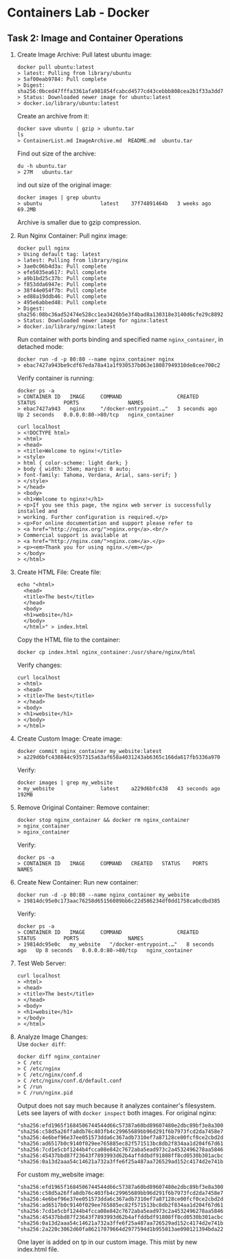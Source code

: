 # Containers Lab - Docker

## Task 2: Image and Container Operations

1. Create Image Archive:
    Pull latest ubuntu image:
    ```
    docker pull ubuntu:latest
    > latest: Pulling from library/ubuntu
    > 5af00eab9784: Pull complete
    > Digest: sha256:0bced47fffa3361afa981854fcabcd4577cd43cebbb808cea2b1f33a3dd7f508
    > Status: Downloaded newer image for ubuntu:latest
    > docker.io/library/ubuntu:latest
    ```
    Create an archive from it:
    ```
    docker save ubuntu | gzip > ubuntu.tar
    ls
    > ContainerList.md ImageArchive.md  README.md  ubuntu.tar
    ```
    Find out size of the archive:
    ```
    du -h ubuntu.tar
    > 27M	ubuntu.tar
    ```
    ind out size of the original image:
    ```
    docker images | grep ubuntu
    > ubuntu                   latest    37f74891464b   3 weeks ago     69.2MB
    ```
    Archive is smaller due to gzip compression.

2. Run Nginx Container:
    Pull nginx image:
    ```
    docker pull nginx
    > Using default tag: latest
    > latest: Pulling from library/nginx
    > 3ae0c06b4d3a: Pull complete
    > efe5035ea617: Pull complete
    > a9b1bd25c37b: Pull complete
    > f853dda6947e: Pull complete
    > 38f44e054f7b: Pull complete
    > ed88a19ddb46: Pull complete
    > 495e6abbed48: Pull complete
    > Digest: sha256:08bc36ad52474e528cc1ea3426b5e3f4bad8a130318e3140d6cfe29c8892c7ef
    > Status: Downloaded newer image for nginx:latest
    > docker.io/library/nginx:latest
    ```
    Run container with ports binding and specified name `nginx_container`, in detached mode:
    ```
    docker run -d -p 80:80 --name nginx_container nginx
    > ebac7427a943be9cdf67eda78a41a1f930537b063e18087949310de8cee700c2
    ```
    Verify container is running:
    ```
    docker ps -a
    > CONTAINER ID   IMAGE     COMMAND                  CREATED         STATUS         PORTS                NAMES
    > ebac7427a943   nginx     "/docker-entrypoint.…"   3 seconds ago   Up 2 seconds   0.0.0.0:80->80/tcp   nginx_container

    curl localhost
    > <!DOCTYPE html>
    > <html>
    > <head>
    > <title>Welcome to nginx!</title>
    > <style>
    > html { color-scheme: light dark; }
    > body { width: 35em; margin: 0 auto;
    > font-family: Tahoma, Verdana, Arial, sans-serif; }
    > </style>
    > </head>
    > <body>
    > <h1>Welcome to nginx!</h1>
    > <p>If you see this page, the nginx web server is successfully installed and
    > working. Further configuration is required.</p>
    > <p>For online documentation and support please refer to
    > <a href="http://nginx.org/">nginx.org</a>.<br/>
    > Commercial support is available at
    > <a href="http://nginx.com/">nginx.com</a>.</p>
    > <p><em>Thank you for using nginx.</em></p>
    > </body>
    > </html>
    ```

3. Create HTML File:
    Create file:
    ```
    echo "<html>
      <head>
      <title>The best</title>
      </head>
      <body>
      <h1>website</h1>
      </body>
      </html>" > index.html
    ```
    Copy the HTML file to the container:
    ```
    docker cp index.html nginx_container:/usr/share/nginx/html
    ```
    Verify changes:
    ```
    curl localhost
    > <html>
    > <head>
    > <title>The best</title>
    > </head>
    > <body>
    > <h1>website</h1>
    > </body>
    > </html>
    ```

4. Create Custom Image:
    Create image:
    ```
    docker commit nginx_container my_website:latest
    > a229d6bfc438844c9357315a63af658a4031243ab6365c166da617fb5336a970
    ```
    Verify:
    ```
    docker images | grep my_website
    > my_website               latest    a229d6bfc438   43 seconds ago   192MB
    ```

5. Remove Original Container:
    Remove container:
    ```
    docker stop nginx_container && docker rm nginx_container
    > nginx_container
    > nginx_container
    ```
    Verify:
    ```
    docker ps -a
    > CONTAINER ID   IMAGE     COMMAND   CREATED   STATUS    PORTS     NAMES
    ```

6. Create New Container:
    Run new container:
    ```
    docker run -d -p 80:80 --name nginx_container my_website
    > 19814dc95e0c173aac76258d65156089bb6c22d586234df0dd1758ca0cdbd385
    ```
    Verify:
    ```
    docker ps -a
    > CONTAINER ID   IMAGE     COMMAND                  CREATED         STATUS         PORTS                NAMES
    > 19814dc95e0c   my_website   "/docker-entrypoint.…"   8 seconds ago   Up 8 seconds   0.0.0.0:80->80/tcp   nginx_container
    ```

7. Test Web Server:
    ```
    curl localhost
    > <html>
    > <head>
    > <title>The best</title>
    > </head>
    > <body>
    > <h1>website</h1>
    > </body>
    > </html>
    ```
    
8. Analyze Image Changes:  
    Use `docker diff`:
    ```
    docker diff nginx_container
    > C /etc
    > C /etc/nginx
    > C /etc/nginx/conf.d
    > C /etc/nginx/conf.d/default.conf
    > C /run
    > C /run/nginx.pid
    ```
    Output does not say much because it analyzes container's filesystem.
    Lets see layers of with `docker inspect` both images. For original nginx:
    ```
    "sha256:efd1965f1684506744544d66c57387a60bd89607480e2dbc89bf3e8a30081bc1",
    "sha256:c58d5a26ffa8db76c403fb4c29965689bb96d291f6b7973fcd2da7458e77b09f",
    "sha256:4e6bef96e37ee051573dda6c367adb7310ef7a87128ce00fcf0ce2cbd2d8779b",
    "sha256:ad6517b0c9140f029ee765885ec82f571513bc8db2f834aa1d204f67d61cad12",
    "sha256:7cd1e5cbf1244b4fcca08e842c7672aba5ead973c2a4532496278aa5846802a3",
    "sha256:45437bbd87f23643f7893993d62b4affddbdf91808ff8cd0530b301acbc5f120",
    "sha256:0a13d2aaa54c14621a732a3ffe6f25a487aa726529ad152c4174d2e741b7ef66"
    ```
    For custom my_website image:
    ```
    "sha256:efd1965f1684506744544d66c57387a60bd89607480e2dbc89bf3e8a30081bc1",
    "sha256:c58d5a26ffa8db76c403fb4c29965689bb96d291f6b7973fcd2da7458e77b09f",
    "sha256:4e6bef96e37ee051573dda6c367adb7310ef7a87128ce00fcf0ce2cbd2d8779b",
    "sha256:ad6517b0c9140f029ee765885ec82f571513bc8db2f834aa1d204f67d61cad12",
    "sha256:7cd1e5cbf1244b4fcca08e842c7672aba5ead973c2a4532496278aa5846802a3",
    "sha256:45437bbd87f23643f7893993d62b4affddbdf91808ff8cd0530b301acbc5f120",
    "sha256:0a13d2aaa54c14621a732a3ffe6f25a487aa726529ad152c4174d2e741b7ef66",
    "sha256:2a220c3062d60fa86217079664d2977594d1b955013ae090121394bda225758f"
    ```
    One layer is added on tp in our custom image. This mist by new index.html file.
    